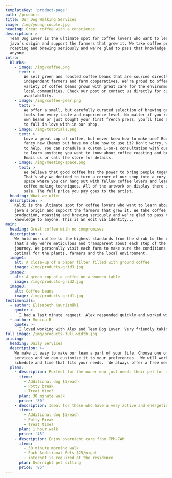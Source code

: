 ```yaml
---
templateKey: 'product-page'
path: /products
title: Our Dog Walking Services
image: /img/young-couple.jpg
heading: Great coffee with a conscience
description: >-
  Team Dog Lover is the ultimate spot for coffee lovers who want to learn about their
  java’s origin and support the farmers that grew it. We take coffee production,
  roasting and brewing seriously and we’re glad to pass that knowledge to
  anyone.
intro:
  blurbs:
    - image: /img/coffee.png
      text: >
        We sell green and roasted coffee beans that are sourced directly from
        independent farmers and farm cooperatives. We’re proud to offer a
        variety of coffee beans grown with great care for the environment and
        local communities. Check our post or contact us directly for current
        availability.
    - image: /img/coffee-gear.png
      text: >
        We offer a small, but carefully curated selection of brewing gear and
        tools for every taste and experience level. No matter if you roast your
        own beans or just bought your first french press, you’ll find a gadget
        to fall in love with in our shop.
    - image: /img/tutorials.png
      text: >
        Love a great cup of coffee, but never knew how to make one? Bought a
        fancy new Chemex but have no clue how to use it? Don't worry, we’re here
        to help. You can schedule a custom 1-on-1 consultation with our baristas
        to learn anything you want to know about coffee roasting and brewing.
        Email us or call the store for details.
    - image: /img/meeting-space.png
      text: >
        We believe that good coffee has the power to bring people together.
        That’s why we decided to turn a corner of our shop into a cozy meeting
        space where you can hang out with fellow coffee lovers and learn about
        coffee making techniques. All of the artwork on display there is for
        sale. The full price you pay goes to the artist.
  heading: What we offer
  description: >
    Kaldi is the ultimate spot for coffee lovers who want to learn about their
    java’s origin and support the farmers that grew it. We take coffee
    production, roasting and brewing seriously and we’re glad to pass that
    knowledge to anyone. This is an edit via identity...
main:
  heading: Great coffee with no compromises
  description: >
    We hold our coffee to the highest standards from the shrub to the cup.
    That’s why we’re meticulous and transparent about each step of the coffee’s
    journey. We personally visit each farm to make sure the conditions are
    optimal for the plants, farmers and the local environment.
  image1:
    alt: A close-up of a paper filter filled with ground coffee
    image: /img/products-grid3.jpg
  image2:
    alt: A green cup of a coffee on a wooden table
    image: /img/products-grid2.jpg
  image3:
    alt: Coffee beans
    image: /img/products-grid1.jpg
testimonials:
  - author: Elisabeth Kaurismäki
    quote: >-
      I had a last minute request. Alex responded quickly and worked with me to schedule a dog walk. Heshowed up right on time and my dog bonded with him instantly. Great job.
  - author: Monica B
    quote: >-
      I loved working with Alex and Team Dog Lover. Very friendly taking care of my Golden Retriever. He just started his business so he offered the first meeting and greet as well as the first walk free. I have been using him for a month now and am more than happy! He really wants the experience as good as possible.
full_image: /img/products-full-width.jpg
pricing:
  heading: Daily Services
  description: >-
    We make it easy to make our team a part of your life. Choose one of our
    services and we can customize it to your preferences.  We will work with you for a custom 
    schedule and time that fits your needs.  We always offer a free meet and greet for first time customers for their pet(s).
  plans:
    - description: Perfect for the owner who just needs their pet for a quick walk
      items:
        - Additional dog $5/each
        - Potty break
        - Treat time!
      plan: 30 minute walk
      price: '30'
    - description: Ideal for those who have a very active and energetic pet
      items:
        - Additional dog $5/each
        - Potty Break
        - Treat time!
      plan: 1 hour walk
      price: '45'
    - description: Enjoy overnight care from 7PM-7AM
      items:
        - 30 minute morning walk
        - Each Additional Pets $25/night
        - internet is required at the residence
      plan: Overnight pet sitting
      price: '85'
---
```

